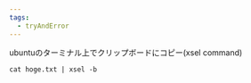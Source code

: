 ```yaml
---
tags:
  - tryAndError
---
```


ubuntuのターミナル上でクリップボードにコピー(xsel command)
```
cat hoge.txt | xsel -b
```